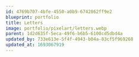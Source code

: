 ```yaml
---
id: 4769b707-4bfe-4550-a0b9-6742862ff9e2
blueprint: portfolio
title: Letters
image: portfolio/pixelart/letters.webp
parent: 1d2d635f-5eca-49f6-b6b5-6100cd5dbd4a
updated_by: 733e613e-5f4f-4943-b04a-83cf5f969268
updated_at: 1693067919
---
```

